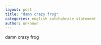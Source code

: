 ```yaml
---
layout: post
title: "damn crazy frog"
categories: english catchphrase statement
author: unknown
---
```


damn crazy frog
